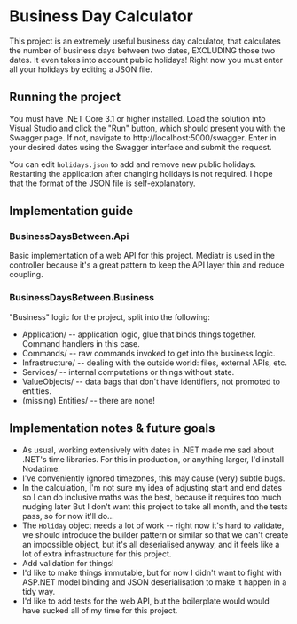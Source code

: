 # Business Day Calculator

This project is an extremely useful business day calculator, that calculates the number of business days between two dates, EXCLUDING those two dates. It even takes into account public holidays! Right now you must enter all your holidays by editing a JSON file.

## Running the project

You must have .NET Core 3.1 or higher installed. Load the solution into Visual Studio and click the "Run" button, which should present you with the Swagger page. If not, navigate to http://localhost:5000/swagger. Enter in your desired dates using the Swagger interface and submit the request.

You can edit `holidays.json` to add and remove new public holidays. Restarting the application after changing holidays is not required. I hope that the format of the JSON file is self-explanatory.

## Implementation guide

### BusinessDaysBetween.Api

Basic implementation of a web API for this project. Mediatr is used in the controller because it's a great pattern to keep the API layer thin and reduce coupling.

### BusinessDaysBetween.Business

"Business" logic for the project, split into the following:

* Application/ -- application logic, glue that binds things together. Command handlers in this case.
* Commands/ -- raw commands invoked to get into the business logic.
* Infrastructure/ -- dealing with the outside world: files, external APIs, etc.
* Services/ -- internal computations or things without state.
* ValueObjects/ -- data bags that don't have identifiers, not promoted to entities.
* (missing) Entities/ -- there are none!

## Implementation notes & future goals

* As usual, working extensively with dates in .NET made me sad about .NET's time libraries. For this in production, or anything larger, I'd install Nodatime.
* I've conveniently ignored timezones, this may cause (very) subtle bugs.
* In the calculation, I'm not sure my idea of adjusting start and end dates so I can do inclusive maths was the best, because it requires too much nudging later But I don't want this project to take all month, and the tests pass, so for now it'll do...
* The `Holiday` object needs a lot of work -- right now it's hard to validate, we should introduce the builder pattern or similar so that we can't create an impossible object, but it's all deserialised anyway, and it feels like a lot of extra infrastructure for this project.
* Add validation for things!
* I'd like to make things immutable, but for now I didn't want to fight with ASP.NET model binding and JSON deserialisation to make it happen in a tidy way.
* I'd like to add tests for the web API, but the boilerplate would would have sucked all of my time for this project.

